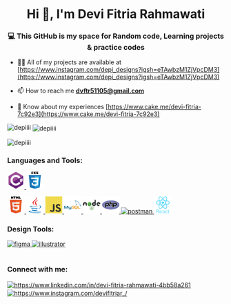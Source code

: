 <h1 align="center">Hi 👋, I'm Devi Fitria Rahmawati</h1>
<h3 align="center">💻 This GitHub is my space for Random code, Learning projects & practice codes</h3>



- 👨‍💻 All of my projects are available at [https://www.instagram.com/depi_designs?igsh=eTAwbzM1ZjVpcDM3](https://www.instagram.com/depi_designs?igsh=eTAwbzM1ZjVpcDM3)

- 📫 How to reach me **dvftr51105@gmail.com**

- 📄 Know about my experiences [https://www.cake.me/devi-fitria-7c92e3](https://www.cake.me/devi-fitria-7c92e3)


<p><img align="left" src="https://github-readme-stats.vercel.app/api/top-langs?username=depiiii&show_icons=true&locale=en&layout=compact" alt="depiiii" /></p>

<p>&nbsp;<img align="center" src="https://github-readme-stats.vercel.app/api?username=depiiii&show_icons=true&locale=en" alt="depiiii" /></p>

<p><img align="center" src="https://github-readme-streak-stats.herokuapp.com/?user=depiiii&" alt="depiiii" /></p>

<h3 align="left">Languages and Tools:</h3>
<p align="left"> 
  <a href="https://www.w3schools.com/cs/" target="_blank" rel="noreferrer"> <img src="https://raw.githubusercontent.com/devicons/devicon/master/icons/csharp/csharp-original.svg" alt="csharp" width="40" height="40"/> </a> 
  <a href="https://www.w3schools.com/css/" target="_blank" rel="noreferrer"> <img src="https://raw.githubusercontent.com/devicons/devicon/master/icons/css3/css3-original-wordmark.svg" alt="css3" width="40" height="40"/> </a> 

  <a href="https://www.w3.org/html/" target="_blank" rel="noreferrer"> <img src="https://raw.githubusercontent.com/devicons/devicon/master/icons/html5/html5-original-wordmark.svg" alt="html5" width="40" height="40"/> </a> 
    <a href="https://www.java.com" target="_blank" rel="noreferrer"> <img src="https://raw.githubusercontent.com/devicons/devicon/master/icons/java/java-original.svg" alt="java" width="40" height="40"/> </a>
  <a href="https://developer.mozilla.org/en-US/docs/Web/JavaScript" target="_blank" rel="noreferrer"> <img src="https://raw.githubusercontent.com/devicons/devicon/master/icons/javascript/javascript-original.svg" alt="javascript" width="40" height="40"/> </a> 
  <a href="https://www.mysql.com/" target="_blank" rel="noreferrer"> <img src="https://raw.githubusercontent.com/devicons/devicon/master/icons/mysql/mysql-original-wordmark.svg" alt="mysql" width="40" height="40"/> </a> 
  <a href="https://nodejs.org" target="_blank" rel="noreferrer"> <img src="https://raw.githubusercontent.com/devicons/devicon/master/icons/nodejs/nodejs-original-wordmark.svg" alt="nodejs" width="40" height="40"/> </a> 
  <a href="https://www.php.net" target="_blank" rel="noreferrer"> <img src="https://raw.githubusercontent.com/devicons/devicon/master/icons/php/php-original.svg" alt="php" width="40" height="40"/> </a> <a href="https://postman.com" target="_blank" rel="noreferrer"> <img src="https://www.vectorlogo.zone/logos/getpostman/getpostman-icon.svg" alt="postman" width="40" height="40"/> </a> 
  <a href="https://reactjs.org/" target="_blank" rel="noreferrer"> <img src="https://raw.githubusercontent.com/devicons/devicon/master/icons/react/react-original-wordmark.svg" alt="react" width="40" height="40"/> </a> </p>


<h3 align="left">Design Tools:</h3>
  <a href="https://www.figma.com/" target="_blank" rel="noreferrer"> <img src="https://www.vectorlogo.zone/logos/figma/figma-icon.svg" alt="figma" width="40" height="40"/> </a> 
  <a href="https://www.adobe.com/in/products/illustrator.html" target="_blank" rel="noreferrer"> <img src="https://www.vectorlogo.zone/logos/adobe_illustrator/adobe_illustrator-icon.svg" alt="illustrator" width="40" height="40"/> </a> 
  <br><br/>
<h3 align="left">Connect with me:</h3>
<p align="left">
<a href="https://linkedin.com/in/https://www.linkedin.com/in/devi-fitria-rahmawati-4bb58a261" target="blank"><img align="center" src="https://raw.githubusercontent.com/rahuldkjain/github-profile-readme-generator/master/src/images/icons/Social/linked-in-alt.svg" alt="https://www.linkedin.com/in/devi-fitria-rahmawati-4bb58a261" height="30" width="40" /></a>
<a href="https://instagram.com/https://www.instagram.com/devifitriar_/" target="blank"><img align="center" src="https://raw.githubusercontent.com/rahuldkjain/github-profile-readme-generator/master/src/images/icons/Social/instagram.svg" alt="https://www.instagram.com/devifitriar_/" height="30" width="40" /></a>
</p>

